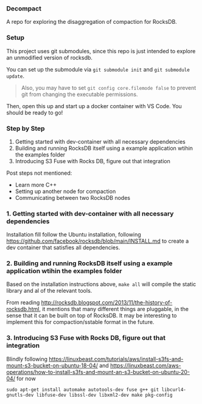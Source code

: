 ### Decompact
A repo for exploring the disaggregation of compaction for RocksDB.

### Setup

This project uses git submodules, since this repo is just intended to explore an unmodified version of rocksdb.

You can set up the submodule via `git submodule init` and `git submodule update`.

> Also, you may have to set `git config core.filemode false` to prevent git from changing the executable permissions.

Then, open this up and start up a docker container with VS Code. You should be ready to go!


### Step by Step

1. Getting started with dev-container with all necessary dependencies
2. Building and running RocksDB itself using a example application wtihin the examples folder
3. Introducing S3 Fuse with Rocks DB, figure out that integration

Post steps not mentioned:
- Learn more C++
- Setting up another node for compaction
- Communicating between two RocksDB nodes


### 1. Getting started with dev-container with all necessary dependencies

Installation fill follow the Ubuntu installation, following https://github.com/facebook/rocksdb/blob/main/INSTALL.md to create a dev container that satisfies all dependencies.


### 2. Building and running RocksDB itself using a example application wtihin the examples folder

Based on the installation instructions above, `make all` will compile the static library and al of the relevant tools.

From reading http://rocksdb.blogspot.com/2013/11/the-history-of-rocksdb.html, it mentions that many different things are pluggable, in the sense that it can be built on top of RocksDB. It may be interesting to implement this for compaction/sstable format in the future.

### 3. Introducing S3 Fuse with Rocks DB, figure out that integration

Blindly following https://linuxbeast.com/tutorials/aws/install-s3fs-and-mount-s3-bucket-on-ubuntu-18-04/ and https://linuxbeast.com/aws-operations/how-to-install-s3fs-and-mount-an-s3-bucket-on-ubuntu-20-04/ for now

```
sudo apt-get install automake autotools-dev fuse g++ git libcurl4-gnutls-dev libfuse-dev libssl-dev libxml2-dev make pkg-config
```